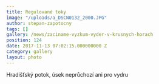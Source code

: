 ```yaml
---
title: Regulované toky
image: "/uploads/a_DSCN0132_2000.JPG"
author: stepan-zapotocny
tags: []
gallery: /news/zaciname-vyzkum-vyder-v-krusnych-horach
position: 124
date: 2017-11-13 07:02:15.000000000 Z
category: gallery
layout: photo
---
```

Hradišťský potok, úsek neprůchozí ani pro vydru
